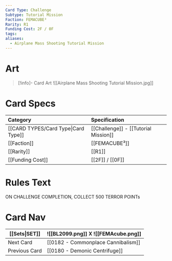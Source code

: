 ```yaml
---
Card Type: Challenge
Subtype: Tutorial Mission
Faction: FEMACUBE³
Rarity: R1
Funding Cost: 2F / 0F
tags: 
aliases:
  - Airplane Mass Shooting Tutorial Mission
---
```

# Art

> [!info]- Card Art
> ![[Airplane Mass Shooting Tutorial Mission.jpg]]

# Card Specs

| Category | Specification| 
| :--- | :--- |
| [[CARD TYPES/Card Type\|Card Type]] | [[Challenge]] - [[Tutorial Mission]] |  
| [[Faction]] | [[FEMACUBE³]] |  
| [[Rarity]] | [[R1]] |  
| [[Funding Cost]] | [[2F]] / [[0F]] |  

# Rules Text  

ON CHALLENGE COMPLETION, COLLECT 500 TERROR POINTs

# Card Nav

| [[Sets\|SET]] |  ![[BL2099.png]] 𐌢 ![[FEMAcube.png]] |
| ------------- | ------------------------------ |
| Next Card     | [[0182 - Commonplace Cannibalism]] |
| Previous Card | [[0180 - Demonic Centrifuge]] |


